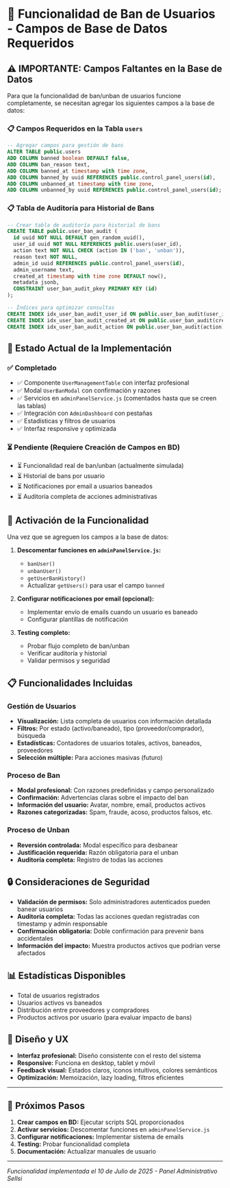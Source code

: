 # 🚫 Funcionalidad de Ban de Usuarios - Campos de Base de Datos Requeridos

## ⚠️ IMPORTANTE: Campos Faltantes en la Base de Datos

Para que la funcionalidad de ban/unban de usuarios funcione completamente, se necesitan agregar los siguientes campos a la base de datos:

### 📋 Campos Requeridos en la Tabla `users`

```sql
-- Agregar campos para gestión de bans
ALTER TABLE public.users 
ADD COLUMN banned boolean DEFAULT false,
ADD COLUMN ban_reason text,
ADD COLUMN banned_at timestamp with time zone,
ADD COLUMN banned_by uuid REFERENCES public.control_panel_users(id),
ADD COLUMN unbanned_at timestamp with time zone,
ADD COLUMN unbanned_by uuid REFERENCES public.control_panel_users(id);
```

### 📋 Tabla de Auditoría para Historial de Bans

```sql
-- Crear tabla de auditoría para historial de bans
CREATE TABLE public.user_ban_audit (
  id uuid NOT NULL DEFAULT gen_random_uuid(),
  user_id uuid NOT NULL REFERENCES public.users(user_id),
  action text NOT NULL CHECK (action IN ('ban', 'unban')),
  reason text NOT NULL,
  admin_id uuid REFERENCES public.control_panel_users(id),
  admin_username text,
  created_at timestamp with time zone DEFAULT now(),
  metadata jsonb,
  CONSTRAINT user_ban_audit_pkey PRIMARY KEY (id)
);

-- Índices para optimizar consultas
CREATE INDEX idx_user_ban_audit_user_id ON public.user_ban_audit(user_id);
CREATE INDEX idx_user_ban_audit_created_at ON public.user_ban_audit(created_at);
CREATE INDEX idx_user_ban_audit_action ON public.user_ban_audit(action);
```

## 🔧 Estado Actual de la Implementación

### ✅ Completado
- ✅ Componente `UserManagementTable` con interfaz profesional
- ✅ Modal `UserBanModal` con confirmación y razones
- ✅ Servicios en `adminPanelService.js` (comentados hasta que se creen las tablas)
- ✅ Integración con `AdminDashboard` con pestañas
- ✅ Estadísticas y filtros de usuarios
- ✅ Interfaz responsive y optimizada

### ⏳ Pendiente (Requiere Creación de Campos en BD)
- ⏳ Funcionalidad real de ban/unban (actualmente simulada)
- ⏳ Historial de bans por usuario
- ⏳ Notificaciones por email a usuarios baneados
- ⏳ Auditoría completa de acciones administrativas

## 🚀 Activación de la Funcionalidad

Una vez que se agreguen los campos a la base de datos:

1. **Descomentar funciones en `adminPanelService.js`:**
   - `banUser()`
   - `unbanUser()`
   - `getUserBanHistory()`
   - Actualizar `getUsers()` para usar el campo `banned`

2. **Configurar notificaciones por email (opcional):**
   - Implementar envío de emails cuando un usuario es baneado
   - Configurar plantillas de notificación

3. **Testing completo:**
   - Probar flujo completo de ban/unban
   - Verificar auditoría y historial
   - Validar permisos y seguridad

## 📋 Funcionalidades Incluidas

### Gestión de Usuarios
- **Visualización:** Lista completa de usuarios con información detallada
- **Filtros:** Por estado (activo/baneado), tipo (proveedor/comprador), búsqueda
- **Estadísticas:** Contadores de usuarios totales, activos, baneados, proveedores
- **Selección múltiple:** Para acciones masivas (futuro)

### Proceso de Ban
- **Modal profesional:** Con razones predefinidas y campo personalizado
- **Confirmación:** Advertencias claras sobre el impacto del ban
- **Información del usuario:** Avatar, nombre, email, productos activos
- **Razones categorizadas:** Spam, fraude, acoso, productos falsos, etc.

### Proceso de Unban
- **Reversión controlada:** Modal específico para desbanear
- **Justificación requerida:** Razón obligatoria para el unban
- **Auditoría completa:** Registro de todas las acciones

## 🔒 Consideraciones de Seguridad

- **Validación de permisos:** Solo administradores autenticados pueden banear usuarios
- **Auditoría completa:** Todas las acciones quedan registradas con timestamp y admin responsable
- **Confirmación obligatoria:** Doble confirmación para prevenir bans accidentales
- **Información del impacto:** Muestra productos activos que podrían verse afectados

## 📊 Estadísticas Disponibles

- Total de usuarios registrados
- Usuarios activos vs baneados
- Distribución entre proveedores y compradores
- Productos activos por usuario (para evaluar impacto de bans)

## 🎨 Diseño y UX

- **Interfaz profesional:** Diseño consistente con el resto del sistema
- **Responsive:** Funciona en desktop, tablet y móvil
- **Feedback visual:** Estados claros, iconos intuitivos, colores semánticos
- **Optimización:** Memoización, lazy loading, filtros eficientes

---

## 🚀 Próximos Pasos

1. **Crear campos en BD:** Ejecutar scripts SQL proporcionados
2. **Activar servicios:** Descomentar funciones en `adminPanelService.js`
3. **Configurar notificaciones:** Implementar sistema de emails
4. **Testing:** Probar funcionalidad completa
5. **Documentación:** Actualizar manuales de usuario

---

*Funcionalidad implementada el 10 de Julio de 2025 - Panel Administrativo Sellsi*
